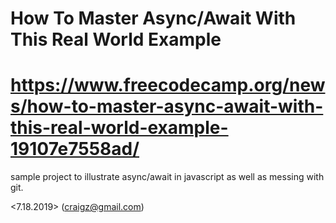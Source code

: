 # How To Master Async/Await With This Real World Example 
# https://www.freecodecamp.org/news/how-to-master-async-await-with-this-real-world-example-19107e7558ad/

sample project to illustrate async/await in javascript as well as messing with git.

<7.18.2019> (craigz@gmail.com)
